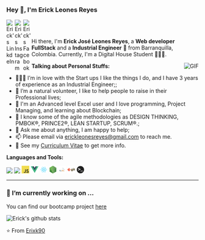 ### Hey 👋, I'm Erick Leones Reyes

<a href="https://www.linkedin.com/in/erickjoseleonesreyes1/">
  <img align="left" alt="Erick's LinkdeIn" width="22px" src="https://cdn.jsdelivr.net/npm/simple-icons@v3/icons/linkedin.svg" />
</a>

<a href="https://www.instagram.com/Erixk90/">
  <img align="left" alt="Erick's Instagram" width="22px" src="https://cdn.jsdelivr.net/npm/simple-icons@v3/icons/instagram.svg" />
</a>
<a href="https://www.facebook.com/erick.leones1/">
  <img align="left" alt="Erick's Facebook" width="22px" src="https://cdn.jsdelivr.net/npm/simple-icons@v3/icons/facebook.svg" />
</a>

<br />
<br />

Hi there, I'm **Erick José Leones Reyes**, a **Web developer FullStack** and a **Industrial Engineer** 🚀 from Barranquilla, Colombia.  Currently, I'm a Digital House Student 🙍🏽‍♂️. 

  <img align="right" alt="GIF" src="https://i.pinimg.com/originals/e4/26/70/e426702edf874b181aced1e2fa5c6cde.gif" />

**Talking about Personal Stuffs:**

- 👨🏽‍💻 I’m in love with the Start ups I like the things I do, and I have 3 years of experience as an Industrial Engineer;;
- 🌱 I’m a natural volunteer, I like to help people to raise in their Professional lives; 
- 🤔 I'm an Advanced level Excel user and I love programming, Project Managing, and learning about Blockchain;
- 💼 I know some of the agile methodologies as DESIGN THINKING, PMBOK®, PRINCE2®, LEAN STARTUP, SCRUM®.;
- 💬 Ask me about anything, I am happy to help;
- 📫 Please email via erickleonesreyes@gmail.com to reach me.
- 📝 See my [Curriculum Vitae](https://www.linkedin.com/in/erickjoseleonesreyes1/) to get more info.


**Languages and Tools:**  


<code><img height="20" src="https://user-images.githubusercontent.com/97996196/172537308-be481138-f9cb-4be0-bdd4-cff5a2cd1b05.png"></code>
<code><img height="20" src="https://user-images.githubusercontent.com/97996196/172537607-603a89ca-7355-4d12-9175-3000e92bf4c7.png"></code>
<code><img height="20" src="https://raw.githubusercontent.com/github/explore/80688e429a7d4ef2fca1e82350fe8e3517d3494d/topics/javascript/javascript.png"></code>
<code><img height="20" src="https://raw.githubusercontent.com/github/explore/80688e429a7d4ef2fca1e82350fe8e3517d3494d/topics/vue/vue.png"></code>
<code><img height="20" src="https://raw.githubusercontent.com/github/explore/80688e429a7d4ef2fca1e82350fe8e3517d3494d/topics/react/react.png"></code>
<code><img height="20" src="https://raw.githubusercontent.com/github/explore/80688e429a7d4ef2fca1e82350fe8e3517d3494d/topics/nodejs/nodejs.png"></code>
<code><img height="20" src="https://raw.githubusercontent.com/github/explore/80688e429a7d4ef2fca1e82350fe8e3517d3494d/topics/mysql/mysql.png"></code>
<code><img height="20" src="https://raw.githubusercontent.com/github/explore/80688e429a7d4ef2fca1e82350fe8e3517d3494d/topics/git/git.png"></code>
<code><img height="20" src="https://raw.githubusercontent.com/github/explore/80688e429a7d4ef2fca1e82350fe8e3517d3494d/topics/terminal/terminal.png"></code>

 ---
### 🔭 I’m currently working on ...

You can find our bootcamp project [here](https://github.com/mariecp27/grupo_8_ComicVSManga)

![Erick's github stats](https://github-readme-stats.vercel.app/api?username=Erixk90&show_icons=true&hide_border=true)

⭐️ From [Erixk90](https://github.com/Erixk90)
